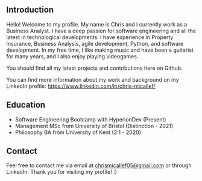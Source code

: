 ## Introduction

Hello! Welcome to my profile. My name is Chris and I currently work as a Business Analyst. I have a deep passion for software engineering and all the latest in technological developments. I have experience in Property Insurance, Business Analysis, agile development, Python, and software development. In my free time, I like making music and have been a guitarist for many years, and I also enjoy playing videogames.

You should find all my latest projects and contributions here on Github.

You can find more information about my work and background on my LinkedIn profile:
https://www.linkedin.com/in/chris-micallef/

## Education
* Software Engineering Bootcamp with HyperionDev (Present)
* Management MSc from University of Bristol (Distinction - 2021)
* Philosophy BA from University of Kent (2:1 - 2020)

## Contact
Feel free to contact me via email at chrismicallef05@gmail.com or through LinkedIn. Thank you for visiting my profile! :)
